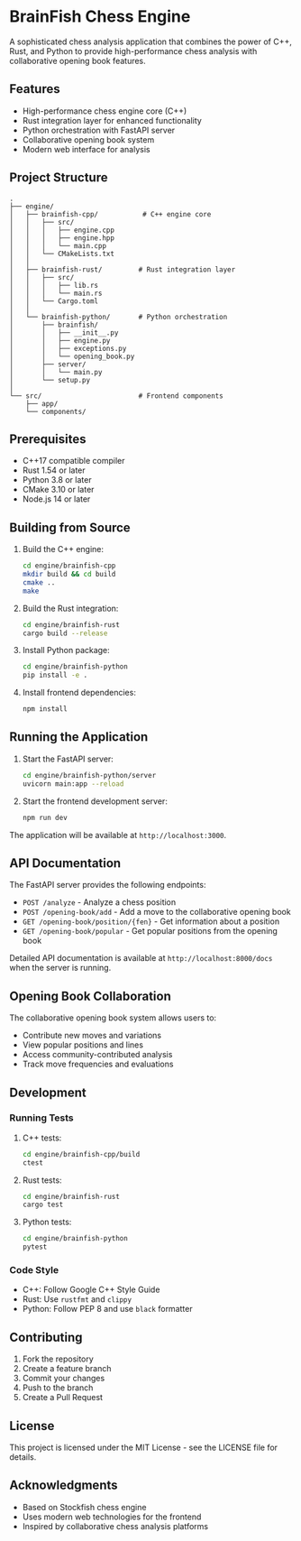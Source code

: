 # BrainFish Chess Engine

A sophisticated chess analysis application that combines the power of C++, Rust, and Python to provide high-performance chess analysis with collaborative opening book features.

## Features

- High-performance chess engine core (C++)
- Rust integration layer for enhanced functionality
- Python orchestration with FastAPI server
- Collaborative opening book system
- Modern web interface for analysis

## Project Structure

```
.
├── engine/
│   ├── brainfish-cpp/           # C++ engine core
│   │   ├── src/
│   │   │   ├── engine.cpp
│   │   │   ├── engine.hpp
│   │   │   └── main.cpp
│   │   └── CMakeLists.txt
│   │
│   ├── brainfish-rust/         # Rust integration layer
│   │   ├── src/
│   │   │   ├── lib.rs
│   │   │   └── main.rs
│   │   └── Cargo.toml
│   │
│   └── brainfish-python/       # Python orchestration
│       ├── brainfish/
│       │   ├── __init__.py
│       │   ├── engine.py
│       │   ├── exceptions.py
│       │   └── opening_book.py
│       ├── server/
│       │   └── main.py
│       └── setup.py
│
└── src/                        # Frontend components
    ├── app/
    └── components/
```

## Prerequisites

- C++17 compatible compiler
- Rust 1.54 or later
- Python 3.8 or later
- CMake 3.10 or later
- Node.js 14 or later

## Building from Source

1. Build the C++ engine:
   ```bash
   cd engine/brainfish-cpp
   mkdir build && cd build
   cmake ..
   make
   ```

2. Build the Rust integration:
   ```bash
   cd engine/brainfish-rust
   cargo build --release
   ```

3. Install Python package:
   ```bash
   cd engine/brainfish-python
   pip install -e .
   ```

4. Install frontend dependencies:
   ```bash
   npm install
   ```

## Running the Application

1. Start the FastAPI server:
   ```bash
   cd engine/brainfish-python/server
   uvicorn main:app --reload
   ```

2. Start the frontend development server:
   ```bash
   npm run dev
   ```

The application will be available at `http://localhost:3000`.

## API Documentation

The FastAPI server provides the following endpoints:

- `POST /analyze` - Analyze a chess position
- `POST /opening-book/add` - Add a move to the collaborative opening book
- `GET /opening-book/position/{fen}` - Get information about a position
- `GET /opening-book/popular` - Get popular positions from the opening book

Detailed API documentation is available at `http://localhost:8000/docs` when the server is running.

## Opening Book Collaboration

The collaborative opening book system allows users to:
- Contribute new moves and variations
- View popular positions and lines
- Access community-contributed analysis
- Track move frequencies and evaluations

## Development

### Running Tests

1. C++ tests:
   ```bash
   cd engine/brainfish-cpp/build
   ctest
   ```

2. Rust tests:
   ```bash
   cd engine/brainfish-rust
   cargo test
   ```

3. Python tests:
   ```bash
   cd engine/brainfish-python
   pytest
   ```

### Code Style

- C++: Follow Google C++ Style Guide
- Rust: Use `rustfmt` and `clippy`
- Python: Follow PEP 8 and use `black` formatter

## Contributing

1. Fork the repository
2. Create a feature branch
3. Commit your changes
4. Push to the branch
5. Create a Pull Request

## License

This project is licensed under the MIT License - see the LICENSE file for details.

## Acknowledgments

- Based on Stockfish chess engine
- Uses modern web technologies for the frontend
- Inspired by collaborative chess analysis platforms
